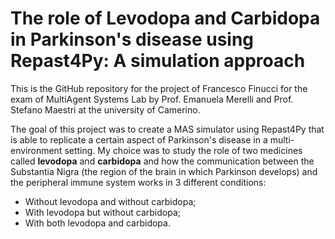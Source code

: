 # The role of Levodopa and Carbidopa in Parkinson's disease using Repast4Py: A simulation approach

This is the GitHub repository for the project of Francesco Finucci for the exam of MultiAgent Systems Lab by Prof. Emanuela Merelli and Prof. Stefano Maestri at the university of Camerino.

The goal of this project was to create a MAS simulator using Repast4Py that is able to replicate a certain aspect of Parkinson's disease in a multi-environment setting. My choice was to study the role of two medicines called **levodopa** and **carbidopa** and how the communication between the Substantia Nigra (the region of the brain in which Parkinson develops) and the peripheral immune system works in 3 different conditions:
- Without levodopa and without carbidopa;
- With levodopa but without carbidopa;
- With both levodopa and carbidopa.
